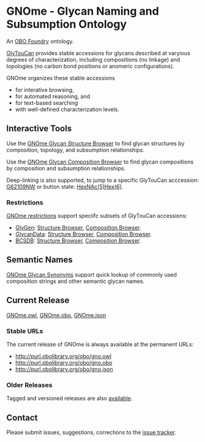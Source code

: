 # GNOme - Glycan Naming and Subsumption Ontology
An [OBO Foundry](http://obofoundry.org/ontology/gno) ontology.

[GlyTouCan](http://glytoucan.org) provides stable accessions for glycans described at varyious degrees of characterization, including compositions (no linkage) and topologies (no carbon bond positions or anomeric configurations). 

GNOme organizes these stable accessions  
* for interative browsing,
* for automated reasoning, and
* for text-based searching 
* with well-defined characterization levels.

## Interactive Tools
Use the [GNOme Glycan Structure Browser](https://raw.githack.com/glygen-glycan-data/GNOme/master/GNOme.browser.html) to find glycan structures by composition, topology, and subsumption relationships. 

Use the [GNOme Glycan Composition Browser](https://raw.githack.com/glygen-glycan-data/GNOme/master/GNOme.compositionselector.html) to find glycan compositions by composition and subsumption relationships.

Deep-linking is also supported, to jump to a specific GlyTouCan acccession: [G62109NW](https://raw.githack.com/glygen-glycan-data/GNOme/master/GNOme.browser.html?focus=G62109NW) or button state: [HexNAc(5)Hex(6)](https://raw.githack.com/glygen-glycan-data/GNOme/master/GNOme.browser.html?HexNAc=5&Hex=6).

### Restrictions ###
[GNOme restrictions](restrictions) support speciifc subsets of GlyTouCan accessions:
* [GlyGen](http://glygen.org): [Structure Browser](https://raw.githack.com/glygen-glycan-data/GNOme/master/restrictions/GNOme_GlyGen.browser.html), [Composition Browser](https://raw.githack.com/glygen-glycan-data/GNOme/master/restrictions/GNOme_GlyGen.compositionselector.html).
* [GlycanData](http://grg.tn/GlycanData): [Structure Browser](https://raw.githack.com/glygen-glycan-data/GNOme/master/restrictions/GNOme_GlycanData.browser.html), [Composition Browser](https://raw.githack.com/glygen-glycan-data/GNOme/master/restrictions/GNOme_GlycanData.compositionselector.html).
* [BCSDB](http://http://csdb.glycoscience.ru/bacterial/): [Structure Browser](https://raw.githack.com/glygen-glycan-data/GNOme/master/restrictions/GNOme_BCSDB.browser.html), [Composition Browser](https://raw.githack.com/glygen-glycan-data/GNOme/master/restrictions/GNOme_BCSDB.compositionselector.html).

## Semantic Names
[GNOme Glycan Synonyms](data/byonic2glytoucan.txt) support quick lookup of commonly used composition strings and other semantic glycan names. 

## Current Release
[GNOme.owl](https://github.com/glygen-glycan-data/GNOme/releases/latest/download/GNOme.owl), 
[GNOme.obo](https://github.com/glygen-glycan-data/GNOme/releases/latest/download/GNOme.obo), 
[GNOme.json](https://github.com/glygen-glycan-data/GNOme/releases/latest/download/GNOme.json)

### Stable URLs
The current release of GNOme is always available at the permanent URLs: 
* http://purl.obolibrary.org/obo/gno.owl
* http://purl.obolibrary.org/obo/gno.obo
* http://purl.obolibrary.org/obo/gno.json

### Older Releases
Tagged and versioned releases are also [available](https://github.com/glygen-glycan-data/GNOme/releases).

## Contact
Please submit issues, suggestions, corrections to the [issue tracker](https://github.com/glygen-glycan-data/GNOme/issues).  

